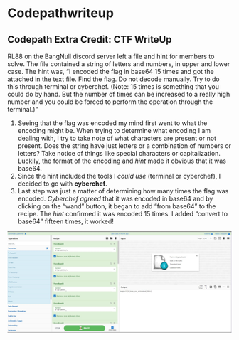 # Codepathwriteup
## Codepath Extra Credit: CTF WriteUp 
RL88 on the BangNull discord server left a file and hint for members to solve.  The file contained a string of letters and numbers, in upper and lower case.  The hint was, “I encoded the flag in base64 15 times and got the attached in the text file. Find the flag. Do not decode manually. Try to do this through terminal or cyberchef. (Note: 15 times is something that you could do by hand. But the number of times can be increased to a really high number and you could be forced to perform the operation through the terminal.)”

1. Seeing that the flag was encoded my mind first went to what the encoding might be.  When trying to determine what encoding I am dealing with, I try to take note of what characters are present or not present.  Does the string have just letters or a combination of numbers or letters?  Take notice of things like special characters or capitalization.  Luckily, the format of the encoding and *hint* made it obvious that it was base64.
2. Since the hint included the tools I *could use* (terminal or cyberchef), I decided to go with **cyberchef**.
3. Last step was just a matter of determining how many times the flag was encoded.  _Cyberchef *agreed*_ that it was encoded in base64 and by clicking on the “wand” button, it began to add “from base64” to the recipe. The *hint* confirmed it was encoded 15 times. I added “convert to base64” fifteen times, it worked!

![NCL Challenge](/ncl.JPG)
